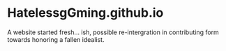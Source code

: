 # HatelessgGming.github.io
A website started fresh... ish, possible re-intergration in contributing form towards honoring a fallen idealist.
